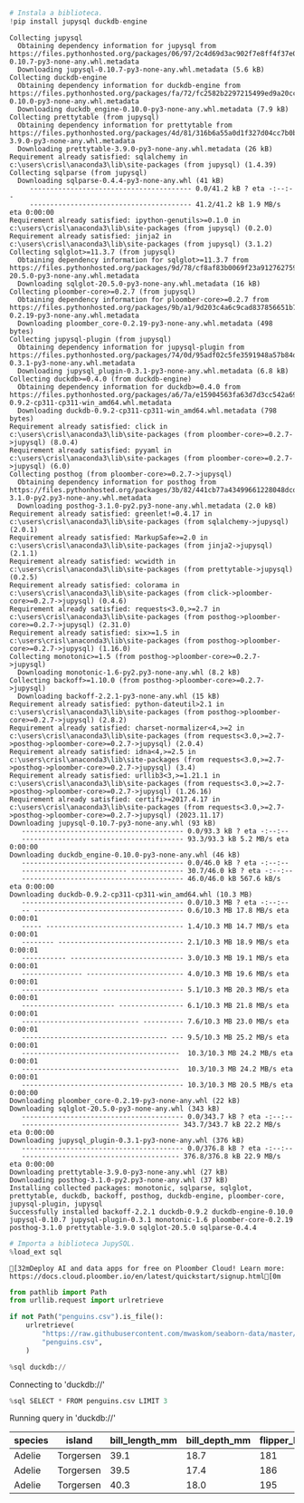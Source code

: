 ```python
# Instala a biblioteca.
!pip install jupysql duckdb-engine
```

    Collecting jupysql
      Obtaining dependency information for jupysql from https://files.pythonhosted.org/packages/06/97/2c4d69d3ac902f7e8ff4f37e0225634a454cfb557c2c3c7f99011ddabf5e/jupysql-0.10.7-py3-none-any.whl.metadata
      Downloading jupysql-0.10.7-py3-none-any.whl.metadata (5.6 kB)
    Collecting duckdb-engine
      Obtaining dependency information for duckdb-engine from https://files.pythonhosted.org/packages/fa/72/fc2582b2297215499ed9a20cc232afa1fb2dd2407aa220fb4f7dc62ae487/duckdb_engine-0.10.0-py3-none-any.whl.metadata
      Downloading duckdb_engine-0.10.0-py3-none-any.whl.metadata (7.9 kB)
    Collecting prettytable (from jupysql)
      Obtaining dependency information for prettytable from https://files.pythonhosted.org/packages/4d/81/316b6a55a0d1f327d04cc7b0ba9d04058cb62de6c3a4d4b0df280cbe3b0b/prettytable-3.9.0-py3-none-any.whl.metadata
      Downloading prettytable-3.9.0-py3-none-any.whl.metadata (26 kB)
    Requirement already satisfied: sqlalchemy in c:\users\crisl\anaconda3\lib\site-packages (from jupysql) (1.4.39)
    Collecting sqlparse (from jupysql)
      Downloading sqlparse-0.4.4-py3-none-any.whl (41 kB)
         ---------------------------------------- 0.0/41.2 kB ? eta -:--:--
         ---------------------------------------- 41.2/41.2 kB 1.9 MB/s eta 0:00:00
    Requirement already satisfied: ipython-genutils>=0.1.0 in c:\users\crisl\anaconda3\lib\site-packages (from jupysql) (0.2.0)
    Requirement already satisfied: jinja2 in c:\users\crisl\anaconda3\lib\site-packages (from jupysql) (3.1.2)
    Collecting sqlglot>=11.3.7 (from jupysql)
      Obtaining dependency information for sqlglot>=11.3.7 from https://files.pythonhosted.org/packages/9d/78/cf8af83b0069f23a91276275969c5a92140e980c91e2732e894beb3144fe/sqlglot-20.5.0-py3-none-any.whl.metadata
      Downloading sqlglot-20.5.0-py3-none-any.whl.metadata (16 kB)
    Collecting ploomber-core>=0.2.7 (from jupysql)
      Obtaining dependency information for ploomber-core>=0.2.7 from https://files.pythonhosted.org/packages/9b/a1/9d203c4a6c9cad837856651b793d8391a6cb4bed2dcdeecbe4b83d4be928/ploomber_core-0.2.19-py3-none-any.whl.metadata
      Downloading ploomber_core-0.2.19-py3-none-any.whl.metadata (498 bytes)
    Collecting jupysql-plugin (from jupysql)
      Obtaining dependency information for jupysql-plugin from https://files.pythonhosted.org/packages/74/0d/95adf02c5fe3591948a57b84d569737ea92409ad9aaf85a9445a50eeda8a/jupysql_plugin-0.3.1-py3-none-any.whl.metadata
      Downloading jupysql_plugin-0.3.1-py3-none-any.whl.metadata (6.8 kB)
    Collecting duckdb>=0.4.0 (from duckdb-engine)
      Obtaining dependency information for duckdb>=0.4.0 from https://files.pythonhosted.org/packages/a6/7a/e15904563fa63d7d3cc542a697377486ddea8ba4914810391812ffefc9b1/duckdb-0.9.2-cp311-cp311-win_amd64.whl.metadata
      Downloading duckdb-0.9.2-cp311-cp311-win_amd64.whl.metadata (798 bytes)
    Requirement already satisfied: click in c:\users\crisl\anaconda3\lib\site-packages (from ploomber-core>=0.2.7->jupysql) (8.0.4)
    Requirement already satisfied: pyyaml in c:\users\crisl\anaconda3\lib\site-packages (from ploomber-core>=0.2.7->jupysql) (6.0)
    Collecting posthog (from ploomber-core>=0.2.7->jupysql)
      Obtaining dependency information for posthog from https://files.pythonhosted.org/packages/3b/82/441cb77a43499661228048dcd0d21e0ae3235b442d0f1b9b606e29c2a5ed/posthog-3.1.0-py2.py3-none-any.whl.metadata
      Downloading posthog-3.1.0-py2.py3-none-any.whl.metadata (2.0 kB)
    Requirement already satisfied: greenlet!=0.4.17 in c:\users\crisl\anaconda3\lib\site-packages (from sqlalchemy->jupysql) (2.0.1)
    Requirement already satisfied: MarkupSafe>=2.0 in c:\users\crisl\anaconda3\lib\site-packages (from jinja2->jupysql) (2.1.1)
    Requirement already satisfied: wcwidth in c:\users\crisl\anaconda3\lib\site-packages (from prettytable->jupysql) (0.2.5)
    Requirement already satisfied: colorama in c:\users\crisl\anaconda3\lib\site-packages (from click->ploomber-core>=0.2.7->jupysql) (0.4.6)
    Requirement already satisfied: requests<3.0,>=2.7 in c:\users\crisl\anaconda3\lib\site-packages (from posthog->ploomber-core>=0.2.7->jupysql) (2.31.0)
    Requirement already satisfied: six>=1.5 in c:\users\crisl\anaconda3\lib\site-packages (from posthog->ploomber-core>=0.2.7->jupysql) (1.16.0)
    Collecting monotonic>=1.5 (from posthog->ploomber-core>=0.2.7->jupysql)
      Downloading monotonic-1.6-py2.py3-none-any.whl (8.2 kB)
    Collecting backoff>=1.10.0 (from posthog->ploomber-core>=0.2.7->jupysql)
      Downloading backoff-2.2.1-py3-none-any.whl (15 kB)
    Requirement already satisfied: python-dateutil>2.1 in c:\users\crisl\anaconda3\lib\site-packages (from posthog->ploomber-core>=0.2.7->jupysql) (2.8.2)
    Requirement already satisfied: charset-normalizer<4,>=2 in c:\users\crisl\anaconda3\lib\site-packages (from requests<3.0,>=2.7->posthog->ploomber-core>=0.2.7->jupysql) (2.0.4)
    Requirement already satisfied: idna<4,>=2.5 in c:\users\crisl\anaconda3\lib\site-packages (from requests<3.0,>=2.7->posthog->ploomber-core>=0.2.7->jupysql) (3.4)
    Requirement already satisfied: urllib3<3,>=1.21.1 in c:\users\crisl\anaconda3\lib\site-packages (from requests<3.0,>=2.7->posthog->ploomber-core>=0.2.7->jupysql) (1.26.16)
    Requirement already satisfied: certifi>=2017.4.17 in c:\users\crisl\anaconda3\lib\site-packages (from requests<3.0,>=2.7->posthog->ploomber-core>=0.2.7->jupysql) (2023.11.17)
    Downloading jupysql-0.10.7-py3-none-any.whl (93 kB)
       ---------------------------------------- 0.0/93.3 kB ? eta -:--:--
       ---------------------------------------- 93.3/93.3 kB 5.2 MB/s eta 0:00:00
    Downloading duckdb_engine-0.10.0-py3-none-any.whl (46 kB)
       ---------------------------------------- 0.0/46.0 kB ? eta -:--:--
       -------------------------- ------------- 30.7/46.0 kB ? eta -:--:--
       ---------------------------------------- 46.0/46.0 kB 567.6 kB/s eta 0:00:00
    Downloading duckdb-0.9.2-cp311-cp311-win_amd64.whl (10.3 MB)
       ---------------------------------------- 0.0/10.3 MB ? eta -:--:--
       -- ------------------------------------- 0.6/10.3 MB 17.8 MB/s eta 0:00:01
       ----- ---------------------------------- 1.4/10.3 MB 14.7 MB/s eta 0:00:01
       -------- ------------------------------- 2.1/10.3 MB 18.9 MB/s eta 0:00:01
       ----------- ---------------------------- 3.0/10.3 MB 19.1 MB/s eta 0:00:01
       --------------- ------------------------ 4.0/10.3 MB 19.6 MB/s eta 0:00:01
       ------------------- -------------------- 5.1/10.3 MB 20.3 MB/s eta 0:00:01
       ----------------------- ---------------- 6.1/10.3 MB 21.8 MB/s eta 0:00:01
       ----------------------------- ---------- 7.6/10.3 MB 23.0 MB/s eta 0:00:01
       ------------------------------------ --- 9.5/10.3 MB 25.2 MB/s eta 0:00:01
       ---------------------------------------  10.3/10.3 MB 24.2 MB/s eta 0:00:01
       ---------------------------------------  10.3/10.3 MB 24.2 MB/s eta 0:00:01
       ---------------------------------------- 10.3/10.3 MB 20.5 MB/s eta 0:00:00
    Downloading ploomber_core-0.2.19-py3-none-any.whl (22 kB)
    Downloading sqlglot-20.5.0-py3-none-any.whl (343 kB)
       ---------------------------------------- 0.0/343.7 kB ? eta -:--:--
       --------------------------------------- 343.7/343.7 kB 22.2 MB/s eta 0:00:00
    Downloading jupysql_plugin-0.3.1-py3-none-any.whl (376 kB)
       ---------------------------------------- 0.0/376.8 kB ? eta -:--:--
       --------------------------------------- 376.8/376.8 kB 22.9 MB/s eta 0:00:00
    Downloading prettytable-3.9.0-py3-none-any.whl (27 kB)
    Downloading posthog-3.1.0-py2.py3-none-any.whl (37 kB)
    Installing collected packages: monotonic, sqlparse, sqlglot, prettytable, duckdb, backoff, posthog, duckdb-engine, ploomber-core, jupysql-plugin, jupysql
    Successfully installed backoff-2.2.1 duckdb-0.9.2 duckdb-engine-0.10.0 jupysql-0.10.7 jupysql-plugin-0.3.1 monotonic-1.6 ploomber-core-0.2.19 posthog-3.1.0 prettytable-3.9.0 sqlglot-20.5.0 sqlparse-0.4.4
    


```python
# Importa a biblioteca JupySQL.
%load_ext sql
```

    [32mDeploy AI and data apps for free on Ploomber Cloud! Learn more: https://docs.cloud.ploomber.io/en/latest/quickstart/signup.html[0m
    


```python
from pathlib import Path
from urllib.request import urlretrieve

if not Path("penguins.csv").is_file():
    urlretrieve(
        "https://raw.githubusercontent.com/mwaskom/seaborn-data/master/penguins.csv",
        "penguins.csv",
    )
```


```python
%sql duckdb://
```


<span style="None">Connecting to &#x27;duckdb://&#x27;</span>



```python
%sql SELECT * FROM penguins.csv LIMIT 3
```


<span style="None">Running query in &#x27;duckdb://&#x27;</span>





<table>
    <thead>
        <tr>
            <th>species</th>
            <th>island</th>
            <th>bill_length_mm</th>
            <th>bill_depth_mm</th>
            <th>flipper_length_mm</th>
            <th>body_mass_g</th>
            <th>sex</th>
        </tr>
    </thead>
    <tbody>
        <tr>
            <td>Adelie</td>
            <td>Torgersen</td>
            <td>39.1</td>
            <td>18.7</td>
            <td>181</td>
            <td>3750</td>
            <td>MALE</td>
        </tr>
        <tr>
            <td>Adelie</td>
            <td>Torgersen</td>
            <td>39.5</td>
            <td>17.4</td>
            <td>186</td>
            <td>3800</td>
            <td>FEMALE</td>
        </tr>
        <tr>
            <td>Adelie</td>
            <td>Torgersen</td>
            <td>40.3</td>
            <td>18.0</td>
            <td>195</td>
            <td>3250</td>
            <td>FEMALE</td>
        </tr>
    </tbody>
</table>




```python

```
